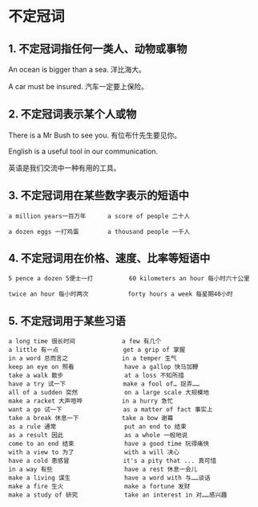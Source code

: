# 不定冠词

## 1. 不定冠词指任何一类人、动物或事物

An ocean is bigger than a sea. 洋比海大。

A car must be insured. 汽车一定要上保险。



## 2. 不定冠词表示某个人或物

There is a Mr Bush to see you. 有位布什先生要见你。 

English is a useful tool in our communication. 

英语是我们交流中一种有用的工具。



## 3. 不定冠词用在某些数字表示的短语中

```
a million years一百万年      a score of people 二十人 

a dozen eggs 一打鸡蛋        a thousand people 一千人 
```



## 4. 不定冠词用在价格、速度、比率等短语中

```
5 pence a dozen 5便士一打          60 kilometers an hour 每小时六十公里 

twice an hour 每小时两次           forty hours a week 每星期40小时
```



## 5. 不定冠词用于某些习语

```
a long time 很长时间             a few 有几个 
a little 有一点                  get a grip of 掌握 
in a word 总而言之               in a temper 生气 
keep an eye on 照看              have a gallop 快马加鞭 
take a walk 散步                 at a loss 不知所措 
have a try 试一下                make a fool of… 捉弄…… 
all of a sudden 突然             on a large scale 大规模地 
make a racket 大声喧哗           in a hurry 急忙 
want a go 试一下                 as a matter of fact 事实上 
take a break 休息一下            take a bow 谢幕 
as a rule 通常                   put an end to 结束 
as a result 因此                 as a whole 一般地说 
come to an end 结束              have a good time 玩得痛快 
with a view to 为了              with a will 决心 
have a cold 患感冒               it's a pity that ... 真可惜 
in a way 有些                    have a rest 休息一会儿 
make a living 谋生               have a word with 与……谈话 
make a fire 生火                 make a fortune 发财 
make a study of 研究             take an interest in 对……感兴趣 
```

